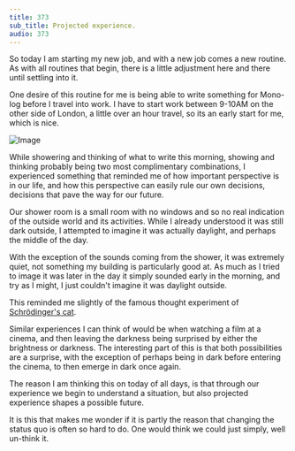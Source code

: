 ```yaml
---
title: 373
sub_title: Projected experience.
audio: 373
---
```

So today I am starting my new job, and with a new job comes a new routine. As with all routines that begin, there is a little adjustment here and there until settling into it.

One desire of this routine for me is being able to write something for Mono-log before I travel into work. I have to start work between 9-10AM on the other side of London, a little over an hour travel, so its an early start for me, which is nice. 

![Image](/assets/img/snd-373.png)

While showering and thinking of what to write this morning, showing and thinking probably being two most complimentary combinations, I experienced something that reminded me of how important perspective is in our life, and how this perspective can easily rule our own decisions, decisions that pave the way for our future.

Our shower room is a small room with no windows and so no real indication of the outside world and its activities. While I already understood it was still dark outside, I attempted to imagine it was actually daylight, and perhaps the middle of the day.

With the exception of the sounds coming from the shower, it was extremely quiet, not something my building is particularly good at. As much as I tried to image it was later in the day it simply sounded early in the morning, and try as I might, I just couldn't imagine it was daylight outside.

This reminded me slightly of the famous thought experiment of <a href="http://en.wikipedia.org/wiki/Schr%C3%B6dinger's_cat" title="Schrödinger's cat">Schrödinger's cat</a>.

Similar experiences I can think of would be when watching a film at a cinema, and then leaving the darkness being surprised by either the brightness or darkness. The interesting part of this is that both possibilities are a surprise, with the exception of perhaps being in dark before entering the cinema, to then emerge in dark once again.

The reason I am thinking this on today of all days, is that through our experience we begin to understand a situation, but also projected experience shapes a possible future. 

It is this that makes me wonder if it is partly the reason that changing the status quo is often so hard to do. One would think we could just simply, well un-think it.
